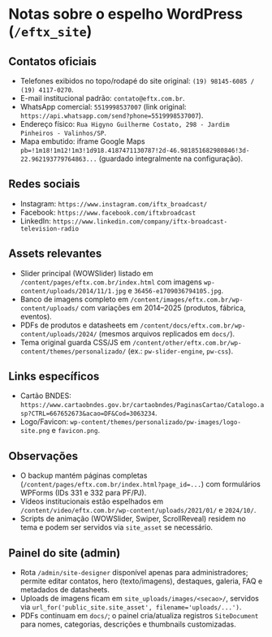 # Notas sobre o espelho WordPress (`/eftx_site`)

## Contatos oficiais
- Telefones exibidos no topo/rodapé do site original: `(19) 98145-6085 / (19) 4117-0270`.
- E-mail institucional padrão: `contato@eftx.com.br`.
- WhatsApp comercial: `5519998537007` (link original: `https://api.whatsapp.com/send?phone=5519998537007`).
- Endereço físico: `Rua Higyno Guilherme Costato, 298 - Jardim Pinheiros - Valinhos/SP`.
- Mapa embutido: iframe Google Maps `pb=!1m18!1m12!1m3!1d918.4187471130787!2d-46.981851682980846!3d-22.962193779764863...` (guardado integralmente na configuração).

## Redes sociais
- Instagram: `https://www.instagram.com/iftx_broadcast/`
- Facebook: `https://www.facebook.com/iftxbroadcast`
- LinkedIn: `https://www.linkedin.com/company/iftx-broadcast-television-radio`

## Assets relevantes
- Slider principal (WOWSlider) listado em `/content/pages/eftx.com.br/index.html` com imagens `wp-content/uploads/2014/11/1.jpg` e `36456-e1709036794105.jpg`.
- Banco de imagens completo em `/content/images/eftx.com.br/wp-content/uploads/` com variações em 2014–2025 (produtos, fábrica, eventos).
- PDFs de produtos e datasheets em `/content/docs/eftx.com.br/wp-content/uploads/2024/` (mesmos arquivos replicados em `docs/`).
- Tema original guarda CSS/JS em `/content/other/eftx.com.br/wp-content/themes/personalizado/` (ex.: `pw-slider-engine`, `pw-css`).

## Links específicos
- Cartão BNDES: `https://www.cartaobndes.gov.br/cartaobndes/PaginasCartao/Catalogo.asp?CTRL=667652673&acao=DF&Cod=3063234`.
- Logo/Favicon: `wp-content/themes/personalizado/pw-images/logo-site.png` e `favicon.png`.

## Observações
- O backup mantém páginas completas (`/content/pages/eftx.com.br/index.html?page_id=...`) com formulários WPForms (IDs 331 e 332 para PF/PJ).
- Vídeos institucionais estão espelhados em `/content/video/eftx.com.br/wp-content/uploads/2021/01/` e `2024/10/`.
- Scripts de animação (WOWSlider, Swiper, ScrollReveal) residem no tema e podem ser servidos via `site_asset` se necessário.

## Painel do site (admin)
- Rota `/admin/site-designer` disponível apenas para administradores; permite editar contatos, hero (texto/imagens), destaques, galeria, FAQ e metadados de datasheets.
- Uploads de imagens ficam em `site_uploads/images/<secao>/`, servidos via `url_for('public_site.site_asset', filename='uploads/...')`.
- PDFs continuam em `docs/`; o painel cria/atualiza registros `SiteDocument` para nomes, categorias, descrições e thumbnails customizadas.
